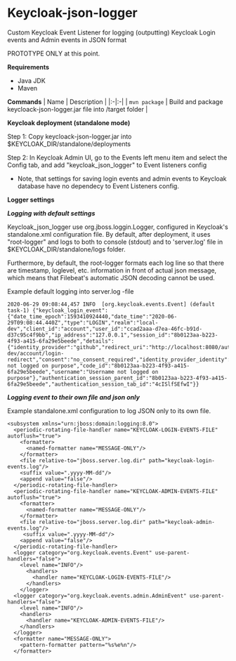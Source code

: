 # Keycloak-json-logger
Custom Keycloak Event Listener for logging (outputting) Keycloak Login events and Admin events in JSON format

PROTOTYPE ONLY at this point.

**Requirements**
- Java JDK
- Maven

**Commands**
| Name | Description |
|:-|:-|
| `mvn package` | Build and package keycloack-json-logger.jar file into /target folder |

**Keycloak deployment (standalone mode)**

Step 1: Copy keycloack-json-logger.jar into $KEYCLOAK_DIR/standalone/deployments

Step 2: In Keycloak Admin UI, go to the Events left menu item and select the Config tab, and add "keycloak_json_logger" to Event listeners config
- Note, that settings for saving login events and admin events to Keycloak database have no dependecy to Event Listeners config.

**Logger settings**

***Logging with default settings***

Keycloak_json_logger use org.jboss.loggin.Logger, configured in Keycloak's standalone.xml configuration file. By default, after deployment, it uses "root-logger" and logs to both to console (stdout) and to  'server.log' file in $KEYCLOAK_DIR/standalone/logs folder.

Furthermore, by default, the root-logger formats each log line so that there are timestamp, loglevel, etc. information in front of actual json message, which means that Filebeat's automatic JSON decoding cannot be used.

Example default logging into server.log -file
``` 
2020-06-29 09:08:44,457 INFO  [org.keycloak.events.Event] (default task-1) {"keycloak_login_event":{"date_time_epoch":1593410924440,"date_time":"2020-06-29T09:08:44.440Z","type":"LOGIN","realm":"local-dev","client_id":"account","user_id":"ccad2aaa-d7ea-46fc-b91d-d37c95c4f9bb","ip_address":"127.0.0.1","session_id":"8b0123aa-b223-4f93-a415-6fa29e5beede","details":{"identity_provider":"github","redirect_uri":"http://localhost:8080/auth/realms/local-dev/account/login-redirect","consent":"no_consent_required","identity_provider_identity":"Username not logged on purpose","code_id":"8b0123aa-b223-4f93-a415-6fa29e5beede","username":"Username not logged on purpose"},"authentication_session_parent_id":"8b0123aa-b223-4f93-a415-6fa29e5beede","authentication_session_tab_id":"4cISlfSEfwI"}}
```


***Logging event to their own file and json only***

Example standalone.xml configuration to log JSON only to its own file.
```
<subsystem xmlns="urn:jboss:domain:logging:8.0">
  <periodic-rotating-file-handler name="KEYCLOAK-LOGIN-EVENTS-FILE" autoflush="true">
    <formatter>
      <named-formatter name="MESSAGE-ONLY"/>
    </formatter>
    <file relative-to="jboss.server.log.dir" path="keycloak-login-events.log"/>
    <suffix value=".yyyy-MM-dd"/>
    <append value="false"/>
  </periodic-rotating-file-handler>
  <periodic-rotating-file-handler name="KEYCLOAK-ADMIN-EVENTS-FILE" autoflush="true">
    <formatter>
      <named-formatter name="MESSAGE-ONLY"/>
    </formatter>
    <file relative-to="jboss.server.log.dir" path="keycloak-admin-events.log"/>
     <suffix value=".yyyy-MM-dd"/>
    <append value="false"/>
  </periodic-rotating-file-handler>
  <logger category="org.keycloak.events.Event" use-parent-handlers="false">
    <level name="INFO"/>
      <handlers>
        <handler name="KEYCLOAK-LOGIN-EVENTS-FILE"/>
      </handlers>
    </logger>
  <logger category="org.keycloak.events.admin.AdminEvent" use-parent-handlers="false">
    <level name="INFO"/>
    <handlers>
      <handler name="KEYCLOAK-ADMIN-EVENTS-FILE"/>
    </handlers>
  </logger>
  <formatter name="MESSAGE-ONLY">
    <pattern-formatter pattern="%s%e%n"/>
  </formatter>
```

